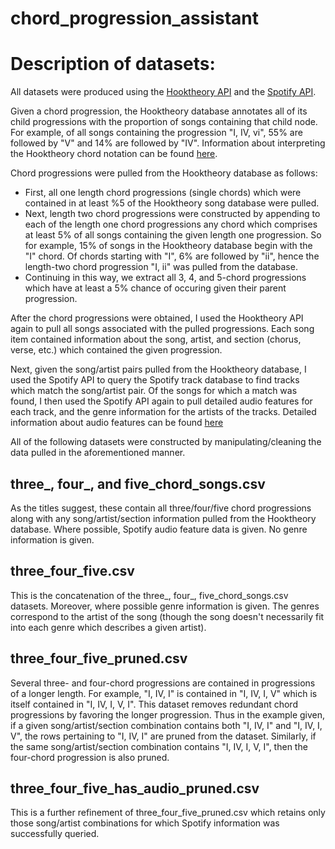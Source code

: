 # chord_progression_assistant

# Description of datasets:

All datasets were produced using the [Hooktheory API](https://www.hooktheory.com/api/trends/docs) and the [Spotify API](https://developer.spotify.com/documentation/web-api/).

Given a chord progression, the Hooktheory database annotates all of its child progressions with the proportion of songs containing that child node. For example, of all songs containing the progression "I, IV, vi", 55% are followed by "V" and 14% are followed by "IV". Information about interpreting the Hooktheory chord notation can be found [here](http://forum.hooktheory.com/t/vizualitation-of-all-chord-progressions-kinda/164/2).

Chord progressions were pulled from the Hooktheory database as follows:
* First, all one length chord progressions (single chords) which were contained in at least %5 of the Hooktheory song database were pulled.
* Next, length two chord progressions were constructed by appending to each of the length one chord progressions any chord which comprises at least 5% of all songs containing the given length one progression. So for example, 15% of songs in the Hooktheory database begin with the "I" chord. Of chords starting with "I", 6% are followed by "ii", hence the length-two chord progression "I, ii" was pulled from the database.
* Continuing in this way, we extract all 3, 4, and 5-chord progressions which have at least a 5% chance of occuring given their parent progression. 

After the chord progressions were obtained, I used the Hooktheory API again to pull all songs associated with the pulled progressions. Each song item contained information about the song, artist, and section (chorus, verse, etc.) which contained the given progression.

Next, given the song/artist pairs pulled from the Hooktheory database, I used the Spotify API to query the Spotify track database to find tracks which match the song/artist pair. Of the songs for which a match was found, I then used the Spotify API again to pull detailed audio features for each track, and the genre information for the artists of the tracks. Detailed information about audio features can be found [here](https://developer.spotify.com/documentation/web-api/reference/tracks/get-audio-features/)

All of the following datasets were constructed by manipulating/cleaning the data pulled in the aforementioned manner.

## three_, four_, and five_chord_songs.csv

As the titles suggest, these contain all three/four/five chord progressions along with any song/artist/section information pulled from the Hooktheory database. Where possible, Spotify audio feature data is given. No genre information is given.

## three_four_five.csv

This is the concatenation of the three_, four_, five_chord_songs.csv datasets. Moreover, where possible genre information is given. The genres correspond to the artist of the song (though the song doesn't necessarily fit into each genre which describes a given artist).

## three_four_five_pruned.csv

Several three- and four-chord progressions are contained in progressions of a longer length. For example, "I, IV, I" is contained in "I, IV, I, V" which is itself contained in "I, IV, I, V, I". This dataset removes redundant chord progressions by favoring the longer progression. Thus in the example given, if a given song/artist/section combination contains both "I, IV, I" and "I, IV, I, V", the rows pertaining to "I, IV, I" are pruned from the dataset. Similarly, if the same song/artist/section combination contains "I, IV, I, V, I", then the four-chord progression is also pruned.

## three_four_five_has_audio_pruned.csv

This is a further refinement of three_four_five_pruned.csv which retains only those song/artist combinations for which Spotify information was successfully queried.
